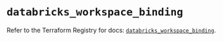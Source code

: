 # `databricks_workspace_binding`

Refer to the Terraform Registry for docs: [`databricks_workspace_binding`](https://registry.terraform.io/providers/databricks/databricks/1.71.0/docs/resources/workspace_binding).
